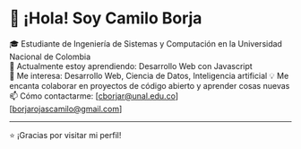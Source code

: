 # 👋 ¡Hola! Soy Camilo Borja

🎓 Estudiante de Ingeniería de Sistemas y Computación en la Universidad Nacional de Colombia  
🌱 Actualmente estoy aprendiendo: Desarrollo Web con Javascript  
🔭 Me interesa: Desarrollo Web, Ciencia de Datos, Inteligencia artificial
💡 Me encanta colaborar en proyectos de código abierto y aprender cosas nuevas  
📫 Cómo contactarme: [cborjar@unal.edu.co] [borjarojascamilo@gmail.com]

---
⭐ ¡Gracias por visitar mi perfil!
